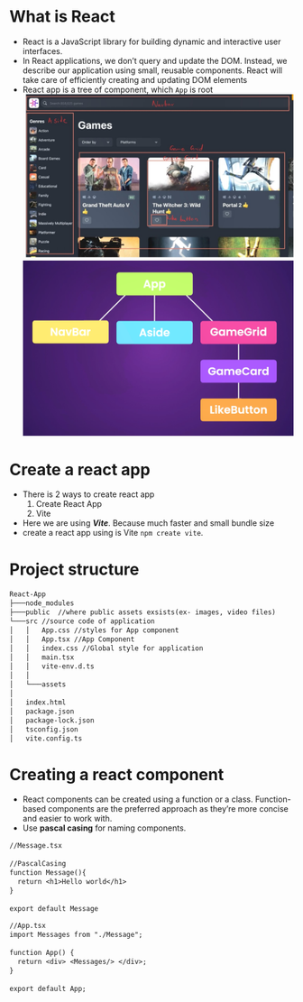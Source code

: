 # What is React

- React is a JavaScript library for building dynamic and interactive user interfaces.
- In React applications, we don’t query and update the DOM. Instead, we describe our application using small, reusable components. React will take care of efficiently creating and updating DOM elements
- React app is a tree of component, which `App` is root
    ![](assets/Pasted%20image%2020240724102251.jpg)
    ![](assets/Pasted%20image%2020240724101726.png)

# Create a react app
-  There is 2 ways to create react app
	1. Create React App
	2. Vite
- Here we are using ***Vite***. Because much faster and small bundle size
- create a react app using is Vite `npm create vite`.

# Project structure
``` 
React-App
├───node_modules
├───public  //where public assets exsists(ex- images, video files) 
└───src //source code of application
│   │   App.css //styles for App component
│   │   App.tsx //App Component 
│   │   index.css //Global style for application
│   │   main.tsx
│   │   vite-env.d.ts
│   │
│   └───assets
│
│   index.html
│   package.json
│   package-lock.json
│   tsconfig.json
│   vite.config.ts
```

# Creating a react component
- React components can be created using a function or a class. Function-based components are the preferred approach as they’re more concise and easier to work with.
- Use **pascal casing** for naming components.
``` tsx 
//Message.tsx

//PascalCasing
function Message(){
  return <h1>Hello world</h1>
}

export default Message
```

``` tsx 
//App.tsx
import Messages from "./Message";

function App() {
  return <div> <Messages/> </div>;
}

export default App;
```